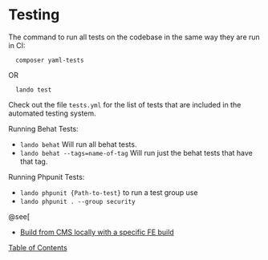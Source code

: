 # Testing

The command to run all tests on the codebase in the same way they are run in CI:

```
  composer yaml-tests
```

OR

```
  lando test
```

Check out the file `tests.yml` for the list of tests that are included in the
automated testing system.

Running Behat Tests:
* `lando behat`  Will run all behat tests.
* `lando behat --tags=name-of-tag`  Will run just the behat tests that have that
tag.

Running Phpunit Tests:
* `lando phpunit {Path-to-test}`
to run a test group use
* `lando phpunit . --group security`

@see[
  * [Build from CMS locally with a specific FE build](builds.md#building-cms-locally-with-a-specific-fe-build)

[Table of Contents](../README.md)
